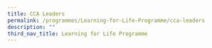 ```yaml
---
title: CCA Leaders
permalink: /programmes/Learning-for-Life-Programme/cca-leaders
description: ""
third_nav_title: Learning for Life Programme
---
```

